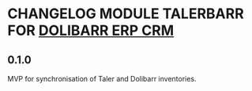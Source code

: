 # CHANGELOG MODULE TALERBARR FOR [DOLIBARR ERP CRM](https://www.dolibarr.org)

## 0.1.0

MVP for synchronisation of Taler and Dolibarr inventories.
